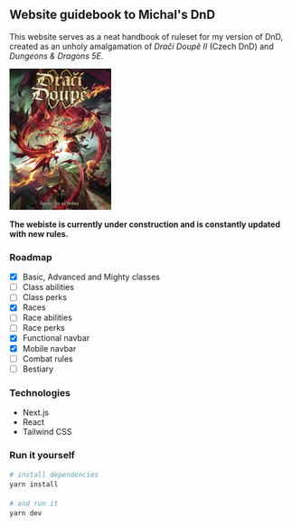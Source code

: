 ## Website guidebook to Michal's DnD
This website serves as a neat handbook of ruleset for my version of DnD, created as an unholy amalgamation of *Dračí Doupě II* (Czech DnD) and *Dungeons & Dragons 5E*.

<img src="/public/img/drd2.jpg" width="180" height="250">

**The webiste is currently under construction and is constantly updated with new rules.**

### Roadmap
- [x] Basic, Advanced and Mighty classes
- [ ] Class abilities
- [ ] Class perks
- [X] Races
- [ ] Race abilities
- [ ] Race perks
- [X] Functional navbar
- [X] Mobile navbar
- [ ] Combat rules
- [ ] Bestiary

### Technologies
- Next.js
- React
- Tailwind CSS

### Run it yourself
```bash
# install dependencies
yarn install

# and run it
yarn dev
```
